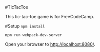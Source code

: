 #TicTacToe

This tic-tac-toe game is for FreeCodeCamp.

#Setup
`npm install`

`npm run webpack-dev-server`

Open your browser to [http://localhost:8080/](http://localhost:8080/).
